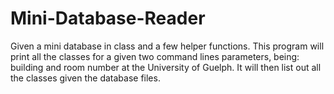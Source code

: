 # Mini-Database-Reader
Given a mini database in class and a few helper functions. This program will print all the classes for a given two command lines parameters, being: building and room number at the University of Guelph. It will then list out all the classes given the database files.
